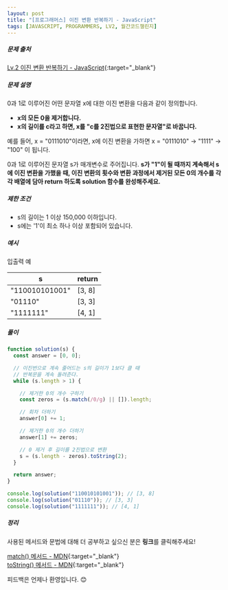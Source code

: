 ```yaml
---
layout: post
title: "[프로그래머스] 이진 변환 반복하기 - JavaScript"
tags: [JAVASCRIPT, PROGRAMMERS, LV2, 월간코드챌린지]
---
```


##### 문제 출처

[Lv.2 이진 변환 반복하기 - JavaScript](https://school.programmers.co.kr/learn/courses/30/lessons/70129?language=javascript){:target="\_blank"}

##### 문제 설명

0과 1로 이루어진 어떤 문자열 x에 대한 이진 변환을 다음과 같이 정의합니다.

- **x의 모든 0을 제거합니다.**
- **x의 길이를 c라고 하면, x를 "c를 2진법으로 표현한 문자열"로 바꿉니다.**

예를 들어, x = "0111010"이라면, x에 이진 변환을 가하면 x = "0111010" -> "1111" -> "100" 이 됩니다.

0과 1로 이루어진 문자열 s가 매개변수로 주어집니다. **s가 "1"이 될 때까지 계속해서 s에 이진 변환을 가했을 때, 이진 변환의 횟수와 변환 과정에서 제거된 모든 0의 개수를 각각 배열에 담아 return 하도록 solution 함수를 완성해주세요.**

##### 제한 조건

- s의 길이는 1 이상 150,000 이하입니다.
- s에는 '1'이 최소 하나 이상 포함되어 있습니다.

##### 예시

입출력 예

| s              | return |
| -------------- | ------ |
| "110010101001" | [3, 8] |
| "01110"        | [3, 3] |
| "1111111"      | [4, 1] |

##### 풀이

```javascript
function solution(s) {
  const answer = [0, 0];

  // 이진번으로 계속 줄어드는 s의 길이가 1보다 클 때
  // 반복문을 계속 돌려준다.
  while (s.length > 1) {

    // 제거한 0의 개수 구하기
    const zeros = (s.match(/0/g) || []).length;

    // 회차 더하기
    answer[0] += 1;

    // 제거한 0의 개수 더하기
    answer[1] += zeros;

    // 0 제거 후 길이를 2진법으로 변환
    s = (s.length - zeros).toString(2);
  }

  return answer;
}

console.log(solution("110010101001")); // [3, 8]
console.log(solution("01110")); // [3, 3]
console.log(solution("1111111")); // [4, 1]
```

##### 정리

사용된 메서드와 문법에 대해 더 공부하고 싶으신 분은 **링크**를 클릭해주세요!

[match() 메서드 - MDN](https://developer.mozilla.org/ko/docs/Web/JavaScript/Reference/Global_Objects/String/match){:target="\_blank"}<br />
[toString() 메서드 - MDN](https://developer.mozilla.org/ko/docs/Web/JavaScript/Reference/Global_Objects/Number/toString){:target="\_blank"}<br />

피드백은 언제나 환영입니다. 😊
